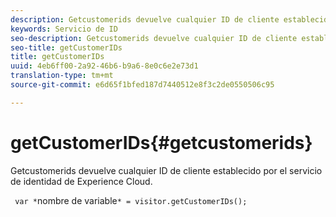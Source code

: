```yaml
---
description: Getcustomerids devuelve cualquier ID de cliente establecido por el servicio de identidad de Experience Cloud.
keywords: Servicio de ID
seo-description: Getcustomerids devuelve cualquier ID de cliente establecido por el servicio de identidad de Experience Cloud.
seo-title: getCustomerIDs
title: getCustomerIDs
uuid: 4eb6ff00-2a92-46b6-b9a6-8e0c6e2e73d1
translation-type: tm+mt
source-git-commit: e6d65f1bfed187d7440512e8f3c2de0550506c95

---
```



# getCustomerIDs{#getcustomerids}

Getcustomerids devuelve cualquier ID de cliente establecido por el servicio de identidad de Experience Cloud.

<!--
Is there anything else we can say about this??
-->

` var *`nombre de variable`* = visitor.getCustomerIDs();`
